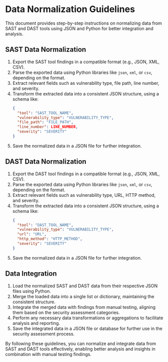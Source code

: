 # Data Normalization Guidelines

This document provides step-by-step instructions on normalizing data from SAST and DAST tools using JSON and Python for better integration and analysis.

## SAST Data Normalization
1. Export the SAST tool findings in a compatible format (e.g., JSON, XML, CSV).
2. Parse the exported data using Python libraries like `json`, `xml`, or `csv`, depending on the format.
3. Extract relevant fields such as vulnerability type, file path, line number, and severity.
4. Transform the extracted data into a consistent JSON structure, using a schema like:
   ```json
   {
     "tool": "SAST_TOOL_NAME",
     "vulnerability_type": "VULNERABILITY_TYPE",
     "file_path": "FILE_PATH",
     "line_number": LINE_NUMBER,
     "severity": "SEVERITY"
   }
   ```
5. Save the normalized data in a JSON file for further integration.

## DAST Data Normalization
1. Export the DAST tool findings in a compatible format (e.g., JSON, XML, CSV).
2. Parse the exported data using Python libraries like `json`, `xml`, or `csv`, depending on the format.
3. Extract relevant fields such as vulnerability type, URL, HTTP method, and severity.
4. Transform the extracted data into a consistent JSON structure, using a schema like:
   ```json
   {
     "tool": "DAST_TOOL_NAME",
     "vulnerability_type": "VULNERABILITY_TYPE",
     "url": "URL",
     "http_method": "HTTP_METHOD",
     "severity": "SEVERITY"
   }
   ```
5. Save the normalized data in a JSON file for further integration.

## Data Integration
1. Load the normalized SAST and DAST data from their respective JSON files using Python.
2. Merge the loaded data into a single list or dictionary, maintaining the consistent structure.
3. Integrate the merged data with findings from manual testing, aligning them based on the security assessment categories.
4. Perform any necessary data transformations or aggregations to facilitate analysis and reporting.
5. Save the integrated data in a JSON file or database for further use in the security assessment process.

By following these guidelines, you can normalize and integrate data from SAST and DAST tools effectively, enabling better analysis and insights in combination with manual testing findings. 